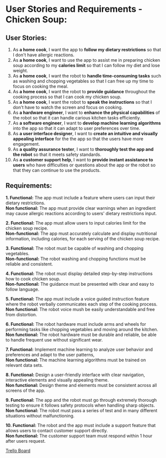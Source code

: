 # User Stories and Requirements - Chicken Soup:

## User Stories:
1. As **a home cook**, I want the app to **follow my dietary restrictions** so that I don't have allergic reactions.
2. As **a home cook**, I want to use the app to assist me in preparing chicken soup according to my **calories limit** so that I can follow my diet and lose weight.
3. As **a home cook**, I want the robot to **handle time-consuming tasks** such as washing and chopping vegetables so that I can free up my time to focus on cooking the meal.
4. As **a home cook**, I want the robot to **provide guidance** throughout the cooking process so that I can cook my chicken soup.
5. As **a home cook**, I want the robot to **speak the instructions** so that I don't have to watch the screen and focus on cooking.
6. As **a hardware engineer**, I want to **enhance the physical capabilities** of the robot so that it can handle carious kitchen tasks efficiently.
7. As **a software engineer**, I want to **develop machine learning algorithms** into the app so that it can adapt to user preferences over time.
8. As **a user interface designer**, I want to **create an intuitive and visually appealing interface** for the the app so that the users have more engagement.
9. As **a quality assurance tester**, I want to **thoroughly test the app and the robot** so that it meets safety standards.
10. As **a customer support help**, I want to **provide instant assistance to users** who have difficulties or questions about the app or the robot so that they can continue to use the products.

## Requirements:

**1. Functional:** The app must include a feature where users can input their dietary restrictions.
<br>**Non functional:** The app must provide clear warnings when an ingredient may cause allergic reactions according to users' dietary restrictions input.

**<p>2. Functional:** The app must allow users to input calories limit for the chicken soup recipe.
<br>**Non-functional:** The app must accurately calculate and display nutritional information, including calories, for each serving of the chicken soup recipe.</p>

**<p>3. Functional:** The robot must be capable of washing and chopping vegetables.
<br>**Non-functional:** The robot washing and chopping functions must be reliable and consistent.</p>

**<p>4. Functional:** The robot must display detailed step-by-step instructions how to cook chicken soup.
<br>**Non-functional:** The guidance must be presented with clear and easy to follow language.</p>

**<p>5. Functional:** The app must include a voice guided instruction feature where the robot verbally communicates each step of the cooking process.
<br>**Non functional:** The robot voice mush be easily understandable and free from distortion.</p>

**<p>6. Functional:** The robot hardware must include arms and wheels for performing tasks like chopping vegetables and moving around the kitchen.
<br>**Non functional:** The robot hardware must be durable and reliable, be able to handle frequent use without significant wear.</p>

**<p>7. Functional:** Implement machine learning to analyze user behavior and preferences and adapt to the user patterns,
<br>**Non functional:** The machine learning algorithms must be trained on relevant data sets.</p>

**<p>8. Functional:** Design a user-friendly interface with clear navigation, interactive elements and visually appealing theme.
<br>**Non functional:** Design theme and elements must be consistent across all screens of the app.</p>

**<p>9. Functional:** The app and the robot must go through extremely thorough testing to ensure it follows safety protocols when handling sharp objects.
<br>**Non functional:** The robot must pass a series of test and in many different situations without malfunctioning.</p>

**<p>10. Functional:** The robot and the app must include a support feature that allows users to contact customer support directly.
<br>**Non functional:** The customer support team must respond within 1 hour after users request.</p>

[Trello Board](https://trello.com/b/UaC2QlgM/user-stories)

